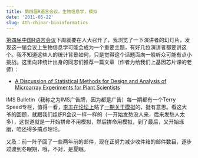 ```yaml
---
title: 第四届R语言会议，生物信息学，模拟
date: '2011-05-22'
slug: 4th-chinar-bioinformatics
---
```


[第四届中国R语言会议](https://cosx.org/2011/04/chinar-2011/)下周就要在人大召开了，我浏览了一下演讲者的幻灯片，发现这一届会议上生物信息学可能会成为一个重要主题，有好几位演讲者都要讲这个。我不知道这些人的统计背景如何，只是觉得这个话题面向一般听众可能有点小挑战。这里向非统计出身的同志们推荐一篇文章（作者为给我们上基因芯片课的老师）：

- [A Discussion of Statistical Methods for Design and Analysis of Microarray Experiments for Plant Scientists](http://www.plantcell.org/content/18/9/2112.full)

IMS Bulletin（我称之为IMS广告牌，因为都是广告）每一期都有一个Terry Speed专栏，值得一看，[李丰在论坛上](https://cosx.org/cn/topic/104385)贴了[一期关于模拟](http://bulletin.imstat.org/pdf/40/3/IMSBulletin40_3.pdf)的，挺有意思。看这大爷的回顾，就跟我们组织R会议一样一样的（一开始发愁没人来，后来发愁人太多），这世道就是一开始拼命不用模拟，然后拼命用模拟，到了最后，又开始琢磨，咱还得多搞点理论。

又及：前一阵子回了一些两年前的邮件，现在正努力减少收件箱的邮件数目，逐步过渡到冬眠期，哦，不对，是夏眠。

